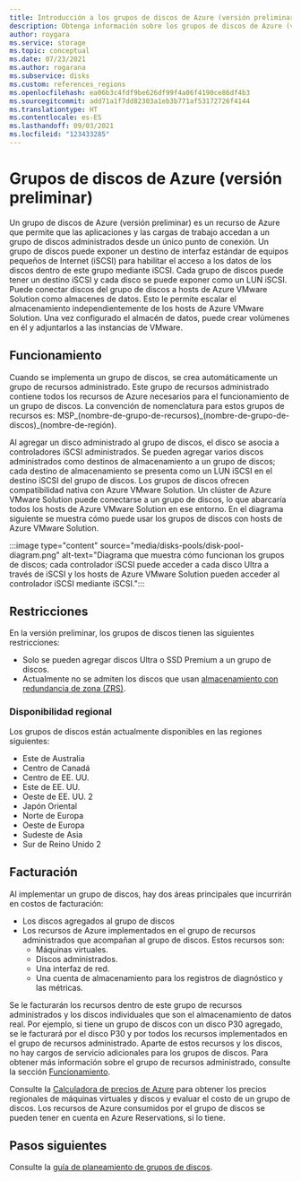 ```yaml
---
title: Introducción a los grupos de discos de Azure (versión preliminar)
description: Obtenga información sobre los grupos de discos de Azure (versión preliminar).
author: roygara
ms.service: storage
ms.topic: conceptual
ms.date: 07/23/2021
ms.author: rogarana
ms.subservice: disks
ms.custom: references_regions
ms.openlocfilehash: ea06b3c4fdf9be626df99f4a06f4190ce86df4b3
ms.sourcegitcommit: add71a1f7dd82303a1eb3b771af53172726f4144
ms.translationtype: HT
ms.contentlocale: es-ES
ms.lasthandoff: 09/03/2021
ms.locfileid: "123433285"
---
```

# <a name="azure-disk-pools-preview"></a>Grupos de discos de Azure (versión preliminar)

Un grupo de discos de Azure (versión preliminar) es un recurso de Azure que permite que las aplicaciones y las cargas de trabajo accedan a un grupo de discos administrados desde un único punto de conexión. Un grupo de discos puede exponer un destino de interfaz estándar de equipos pequeños de Internet (iSCSI) para habilitar el acceso a los datos de los discos dentro de este grupo mediante iSCSI. Cada grupo de discos puede tener un destino iSCSI y cada disco se puede exponer como un LUN iSCSI. Puede conectar discos del grupo de discos a hosts de Azure VMware Solution como almacenes de datos. Esto le permite escalar el almacenamiento independientemente de los hosts de Azure VMware Solution. Una vez configurado el almacén de datos, puede crear volúmenes en él y adjuntarlos a las instancias de VMware.

## <a name="how-it-works"></a>Funcionamiento

Cuando se implementa un grupo de discos, se crea automáticamente un grupo de recursos administrado. Este grupo de recursos administrado contiene todos los recursos de Azure necesarios para el funcionamiento de un grupo de discos. La convención de nomenclatura para estos grupos de recursos es: MSP_(nombre-de-grupo-de-recursos)_(nombre-de-grupo-de-discos)\_(nombre-de-región).

Al agregar un disco administrado al grupo de discos, el disco se asocia a controladores iSCSI administrados. Se pueden agregar varios discos administrados como destinos de almacenamiento a un grupo de discos; cada destino de almacenamiento se presenta como un LUN iSCSI en el destino iSCSI del grupo de discos. Los grupos de discos ofrecen compatibilidad nativa con Azure VMware Solution. Un clúster de Azure VMware Solution puede conectarse a un grupo de discos, lo que abarcaría todos los hosts de Azure VMware Solution en ese entorno. En el diagrama siguiente se muestra cómo puede usar los grupos de discos con hosts de Azure VMware Solution.

:::image type="content" source="media/disks-pools/disk-pool-diagram.png" alt-text="Diagrama que muestra cómo funcionan los grupos de discos; cada controlador iSCSI puede acceder a cada disco Ultra a través de iSCSI y los hosts de Azure VMware Solution pueden acceder al controlador iSCSI mediante iSCSI.":::

## <a name="restrictions"></a>Restricciones

En la versión preliminar, los grupos de discos tienen las siguientes restricciones:

- Solo se pueden agregar discos Ultra o SSD Premium a un grupo de discos.
- Actualmente no se admiten los discos que usan [almacenamiento con redundancia de zona (ZRS)](disks-redundancy.md#zone-redundant-storage-for-managed-disks). 

### <a name="regional-availability"></a>Disponibilidad regional

Los grupos de discos están actualmente disponibles en las regiones siguientes:

- Este de Australia
- Centro de Canadá
- Centro de EE. UU.
- Este de EE. UU.
- Oeste de EE. UU. 2
- Japón Oriental
- Norte de Europa
- Oeste de Europa
- Sudeste de Asia
- Sur de Reino Unido 2


## <a name="billing"></a>Facturación

Al implementar un grupo de discos, hay dos áreas principales que incurrirán en costos de facturación:

- Los discos agregados al grupo de discos
- Los recursos de Azure implementados en el grupo de recursos administrados que acompañan al grupo de discos. Estos recursos son:
    - Máquinas virtuales.
    - Discos administrados.
    - Una interfaz de red.
    - Una cuenta de almacenamiento para los registros de diagnóstico y las métricas.
        
Se le facturarán los recursos dentro de este grupo de recursos administrados y los discos individuales que son el almacenamiento de datos real. Por ejemplo, si tiene un grupo de discos con un disco P30 agregado, se le facturará por el disco P30 y por todos los recursos implementados en el grupo de recursos administrado. Aparte de estos recursos y los discos, no hay cargos de servicio adicionales para los grupos de discos. Para obtener más información sobre el grupo de recursos administrado, consulte la sección [Funcionamiento](#how-it-works).

Consulte la [Calculadora de precios de Azure](https://azure.microsoft.com/pricing/calculator/) para obtener los precios regionales de máquinas virtuales y discos y evaluar el costo de un grupo de discos. Los recursos de Azure consumidos por el grupo de discos se pueden tener en cuenta en Azure Reservations, si lo tiene.


## <a name="next-steps"></a>Pasos siguientes

Consulte la [guía de planeamiento de grupos de discos](disks-pools-planning.md).
